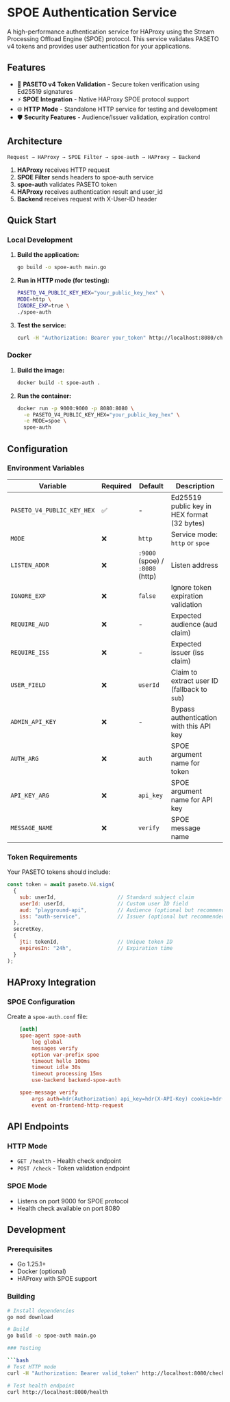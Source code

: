 # SPOE Authentication Service

A high-performance authentication service for HAProxy using the Stream Processing Offload Engine (SPOE) protocol. This service validates PASETO v4 tokens and provides user authentication for your applications.

## Features

- 🔐 **PASETO v4 Token Validation** - Secure token verification using Ed25519 signatures
- ⚡ **SPOE Integration** - Native HAProxy SPOE protocol support
- 🌐 **HTTP Mode** - Standalone HTTP service for testing and development
- 🛡️ **Security Features** - Audience/Issuer validation, expiration control

## Architecture

```
Request → HAProxy → SPOE Filter → spoe-auth → HAProxy → Backend
```

1. **HAProxy** receives HTTP request
2. **SPOE Filter** sends headers to spoe-auth service
3. **spoe-auth** validates PASETO token
4. **HAProxy** receives authentication result and user_id
5. **Backend** receives request with X-User-ID header

## Quick Start

### Local Development

1. **Build the application:**
   ```bash
   go build -o spoe-auth main.go
   ```

2. **Run in HTTP mode (for testing):**
   ```bash
   PASETO_V4_PUBLIC_KEY_HEX="your_public_key_hex" \
   MODE=http \
   IGNORE_EXP=true \
   ./spoe-auth
   ```

3. **Test the service:**
   ```bash
   curl -H "Authorization: Bearer your_token" http://localhost:8080/check
   ```

### Docker

1. **Build the image:**
   ```bash
   docker build -t spoe-auth .
   ```

2. **Run the container:**
   ```bash
   docker run -p 9000:9000 -p 8080:8080 \
     -e PASETO_V4_PUBLIC_KEY_HEX="your_public_key_hex" \
     -e MODE=spoe \
     spoe-auth
   ```

## Configuration

### Environment Variables

| Variable | Required | Default | Description |
|----------|----------|---------|-------------|
| `PASETO_V4_PUBLIC_KEY_HEX` | ✅ | - | Ed25519 public key in HEX format (32 bytes) |
| `MODE` | ❌ | `http` | Service mode: `http` or `spoe` |
| `LISTEN_ADDR` | ❌ | `:9000` (spoe) / `:8080` (http) | Listen address |
| `IGNORE_EXP` | ❌ | `false` | Ignore token expiration validation |
| `REQUIRE_AUD` | ❌ | - | Expected audience (aud claim) |
| `REQUIRE_ISS` | ❌ | - | Expected issuer (iss claim) |
| `USER_FIELD` | ❌ | `userId` | Claim to extract user ID (fallback to `sub`) |
| `ADMIN_API_KEY` | ❌ | - | Bypass authentication with this API key |
| `AUTH_ARG` | ❌ | `auth` | SPOE argument name for token |
| `API_KEY_ARG` | ❌ | `api_key` | SPOE argument name for API key |
| `MESSAGE_NAME` | ❌ | `verify` | SPOE message name |

### Token Requirements

Your PASETO tokens should include:

```javascript
const token = await paseto.V4.sign(
  {
    sub: userId,                    // Standard subject claim
    userId: userId,                 // Custom user ID field
    aud: "playground-api",          // Audience (optional but recommended)
    iss: "auth-service",            // Issuer (optional but recommended)
  },
  secretKey,
  {
    jti: tokenId,                   // Unique token ID
    expiresIn: "24h",               // Expiration time
  }
);
```

## HAProxy Integration

### SPOE Configuration

Create a `spoe-auth.conf` file:

```ini
    [auth]
    spoe-agent spoe-auth
        log global
        messages verify
        option var-prefix spoe
        timeout hello 100ms
        timeout idle 30s
        timeout processing 15ms
        use-backend backend-spoe-auth

    spoe-message verify
        args auth=hdr(Authorization) api_key=hdr(X-API-Key) cookie=hdr(Cookie) method=method path=path host=hdr(host)
        event on-frontend-http-request


```

## API Endpoints

### HTTP Mode

- `GET /health` - Health check endpoint
- `POST /check` - Token validation endpoint

### SPOE Mode

- Listens on port 9000 for SPOE protocol
- Health check available on port 8080


## Development

### Prerequisites

- Go 1.25.1+
- Docker (optional)
- HAProxy with SPOE support

### Building

```bash
# Install dependencies
go mod download

# Build
go build -o spoe-auth main.go

### Testing

```bash
# Test HTTP mode
curl -H "Authorization: Bearer valid_token" http://localhost:8080/check

# Test health endpoint
curl http://localhost:8080/health
```